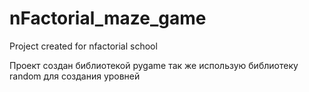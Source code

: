 # nFactorial_maze_game
Project created for nfactorial school

Проект создан библиотекой pygame так же использую библиотеку random для создания уровней
